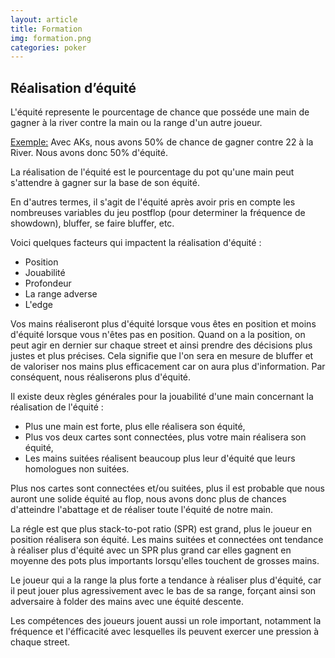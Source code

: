 ```yaml
---
layout: article
title: Formation
img: formation.png
categories: poker
---
```


<div class="body">
  <h2>Réalisation d’équité</h2>
  <p>
    <span>L'équité</span> represente le pourcentage de chance que posséde une main de gagner à la river contre la main ou la range d'un autre joueur.
  </p>
  <p><u>Exemple:</u> Avec AKs, nous avons 50% de chance de gagner contre 22 à la River. Nous avons donc 50% d'équité.</p>
  <p>
    <span>La réalisation de l'équité</span> est le pourcentage du pot qu'une main peut s'attendre à gagner sur la base de son équité.
  </p>
  <p>
    En d'autres termes, il s'agit de l'équité après avoir pris en compte les nombreuses variables du jeu postflop (pour determiner la fréquence de showdown), bluffer, se faire bluffer, etc.
  </p>
  <p>
    Voici quelques facteurs qui impactent la réalisation d'équité :
  </p>
  <ul>
    <li>Position</li>
    <li>Jouabilité</li>
    <li>Profondeur</li>
    <li>La range adverse</li>
    <li>L'edge</li>
  </ul>
  <p>
    Vos mains réaliseront plus d'équité lorsque vous êtes en position et moins d'équité lorsque vous n'êtes pas en position. Quand on a la position, on peut agir en dernier sur chaque street et ainsi prendre des décisions plus justes et plus précises. Cela signifie que l'on sera en mesure de bluffer et de valoriser nos mains plus efficacement car on aura plus d'information. Par conséquent, nous réaliserons plus d'équité.
  </p>
  <p>
    Il existe deux règles générales pour la jouabilité d'une main concernant la réalisation de l'équité :
  </p>
  <ul>
    <li>Plus une main est forte, plus elle réalisera son équité,</li>
    <li>Plus vos deux cartes sont connectées, plus votre main réalisera son équité,</li>
    <li>Les mains suitées réalisent beaucoup plus leur d'équité que leurs homologues non suitées.</li>
  </ul>
  <p>
    Plus nos cartes sont connectées et/ou suitées, plus il est probable que nous auront une solide équité au flop, nous avons donc plus de chances d'atteindre l'abattage et de réaliser toute l'équité de notre main.
  </p>
  <p>
    La régle est que plus stack-to-pot ratio (SPR) est grand, plus le joueur en position réalisera son équité. Les mains suitées et connectées ont tendance à réaliser plus d'équité avec un SPR plus grand car elles gagnent en moyenne des pots plus importants lorsqu'elles touchent de grosses mains.
  </p>
  <p>
    Le joueur qui a la range la plus forte a tendance à réaliser plus d'équité, car il peut jouer plus agressivement avec le bas de sa range, forçant ainsi son adversaire à folder des mains avec une équité descente.
  </p>
  <p>
    Les compétences des joueurs jouent aussi un role important, notamment la fréquence et l'éfficacité avec lesquelles ils peuvent exercer une pression à chaque street. 
  </p>
</div>
